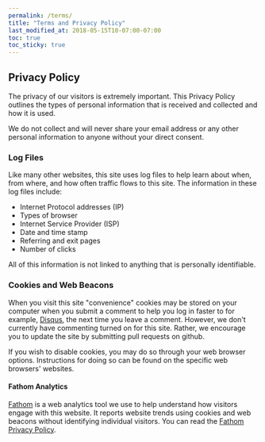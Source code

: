```yaml
---
permalink: /terms/
title: "Terms and Privacy Policy"
last_modified_at: 2018-05-15T10-07:00-07:00
toc: true
toc_sticky: true
---
```

## Privacy Policy

The privacy of our visitors is extremely important. This Privacy Policy outlines the types of personal information that is received and collected and how it is used.

We do not collect and will never share your email address or any other personal information to anyone without your direct consent.

### Log Files

Like many other websites, this site uses log files to help learn about when, from where, and how often traffic flows to this site. The information in these log files include:

* Internet Protocol addresses (IP)
* Types of browser
* Internet Service Provider (ISP)
* Date and time stamp
* Referring and exit pages
* Number of clicks

All of this information is not linked to anything that is personally identifiable.

### Cookies and Web Beacons

When you visit this site "convenience" cookies may be stored on your computer when you submit a comment to help you log in faster to for example, [Disqus](http://disqus.com), the next time you leave a comment. However, we don't currently have commenting turned on for this site.  Rather, we encourage you to update the site by submitting pull requests on github.

If you wish to disable cookies, you may do so through your web browser options. Instructions for doing so can be found on the specific web browsers' websites.

#### Fathom Analytics

[Fathom](https://usefathom.com) is a web analytics tool we use to help understand how visitors engage with this website. It reports website trends using cookies and web beacons without identifying individual visitors. You can read the [Fathom Privacy Policy](https://usefathom.com/data/).